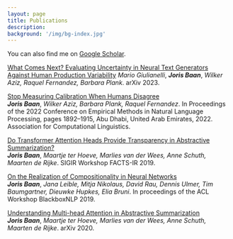 ```yaml
---
layout: page
title: Publications
description:
background: '/img/bg-index.jpg'
---
```

You can also find me on [Google Scholar](https://scholar.google.com/citations?user=wYjlvvwAAAAJ&hl=nl&oi=ao).

[What Comes Next? Evaluating Uncertainty in Neural Text Generators Against Human Production Variability](https://arxiv.org/abs/2305.11707)
*Mario Giulianelli*, ***Joris Baan***, *Wilker Aziz, Raquel Fernandez, Barbara Plank*. arXiv 2023.

[Stop Measuring Calibration When Humans Disagree](https://aclanthology.org/2022.emnlp-main.124/)    
***Joris Baan***, *Wilker Aziz, Barbara Plank, Raquel Fernandez*. In Proceedings of the 2022 Conference on Empirical Methods in Natural Language Processing, pages 1892–1915, Abu Dhabi, United Arab Emirates, 2022. Association for Computational Linguistics.


[Do Transformer Attention Heads Provide Transparency in Abstractive Summarization?](https://arxiv.org/pdf/1907.00570.pdf)    
***Joris Baan***, *Maartje ter Hoeve, Marlies van der Wees, Anne Schuth, Maarten de Rijke*. SIGIR Workshop FACTS-IR 2019.

[On the Realization of Compositionality in Neural Networks](https://arxiv.org/pdf/1906.01634.pdf)  
***Joris Baan***, *Jana Leible, Mitja Nikolaus, David Rau, Dennis Ulmer, Tim Baumgartner, Dieuwke Hupkes, Elia Bruni*. In proceedings of the ACL Workshop BlackboxNLP 2019.

[Understanding Multi-head Attention in Abstractive Summarization](https://arxiv.org/pdf/1911.03898.pdf)  
***Joris Baan***, *Maartje ter Hoeve, Marlies van der Wees, Anne Schuth, Maarten de Rijke*. arXiv 2020.